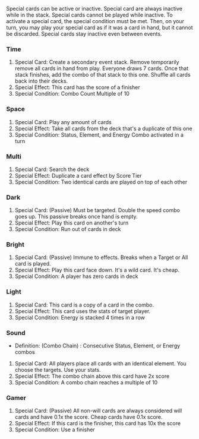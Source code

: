 Special cards can be active or inactive. Special card are always inactive while in the stack. Special cards cannot be played while inactive. To activate a special card, the special condition must be met. Then, on your turn, you may play your special card as if it was a card in hand, but it cannot be discarded. Special cards stay inactive even between events.
### Time
1. Special Card: Create a secondary event stack. Remove temporarily remove all cards in hand from play. Everyone draws 7 cards. Once that stack finishes, add the combo of that stack to this one. Shuffle all cards back into their decks.
2. Special Effect: This card has the score of a finisher
3. Special Condition: Combo Count Multiple of 10

### Space
1. Special Card: Play any amount of cards
1. Special Effect: Take all cards from the deck that's a duplicate of this one
2. Special Condition: Status, Element, and Energy Combo activated in a turn


### Multi
1. Special Card: Search the deck
1. Special Effect: Duplicate a card effect by Score Tier
2. Special Condition: Two identical cards are played on top of each other


### Dark
1. Special Card: (Passive) Must be targeted. Double the speed combo goes up. This passive breaks once hand is empty.
2. Special Effect: Play this card on another's turn
3. Special Condition: Run out of cards in deck

### Bright
1. Special Card: (Passive) Immune to effects. Breaks when a Target or All card is played.
2. Special Effect: Play this card face down. It's a wild card. It's cheap.
3. Special Condition: A player has zero cards in deck


### Light
1. Special Card: This card is a copy of a card in the combo.
2. Special Effect: This card uses the stats of target player.
3. Special Condition: Energy is stacked 4 times in a row

### Sound
- Definition: (Combo Chain) : Consecutive Status, Element, or Energy combos
1. Special Card: All players place all cards with an identical element. You choose the targets. Use your stats.
2. Special Effect: The combo chain above this card have 2x score
3. Special Condition: A combo chain reaches a multiple of 10


### Gamer
1. Special Card: (Passive) All non-will cards are always considered will cards and have 0.1x the score. Cheap cards have 0.1x score.
2. Special Effect: If this card is the finisher, this card has 10x the score
3. Special Condition: Use a finisher
